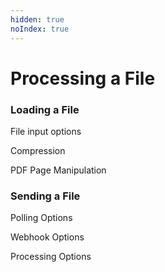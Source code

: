 ```yaml
---
hidden: true
noIndex: true
---
```


# Processing a File

### Loading a File&#x20;

File input options

Compression

PDF Page Manipulation

### Sending a File

Polling Options

Webhook Options

Processing Options


